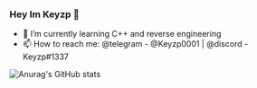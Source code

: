 
### Hey Im Keyzp 👋

- 🌱 I’m currently learning C++ and reverse engineering
- 📫 How to reach me: @telegram - @Keyzp0001 | @discord - Keyzp#1337

![Anurag's GitHub stats](https://github-readme-stats.vercel.app/api?username=IsKeyzp&show_icons=true&theme=github_dark)
